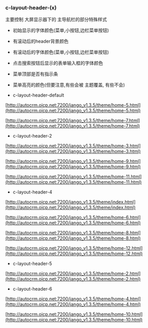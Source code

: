




### c-layout-header-(x)

主要控制 大屏显示器下的 主导航栏的部分特殊样式

- 初始显示的字体颜色(菜单,小按钮,边栏菜单按钮)
- 有滚动后的header背景颜色
- 有滚动后的字体颜色(菜单,小按钮,边栏菜单按钮)
- 点击搜索按钮后显示的表单输入框的字体颜色
- 菜单顶部是否有指示条
- 菜单高亮的颜色(但要注意,有些会被 主题覆盖, 有些不会)




- c-layout-header-default

[http://autocrm.oicp.net:7200/jango_v1.3.5/theme/home-5.html](http://autocrm.oicp.net:7200/jango_v1.3.5/theme/home-5.html)

[http://autocrm.oicp.net:7200/jango_v1.3.5/theme/home-7.html](http://autocrm.oicp.net:7200/jango_v1.3.5/theme/home-7.html)


- c-layout-header-2

[http://autocrm.oicp.net:7200/jango_v1.3.5/theme/home-3.html](http://autocrm.oicp.net:7200/jango_v1.3.5/theme/home-3.html)

[http://autocrm.oicp.net:7200/jango_v1.3.5/theme/home-9.html](http://autocrm.oicp.net:7200/jango_v1.3.5/theme/home-9.html)

[http://autocrm.oicp.net:7200/jango_v1.3.5/theme/home-11.html](http://autocrm.oicp.net:7200/jango_v1.3.5/theme/home-11.html)

- c-layout-header-4

[http://autocrm.oicp.net:7200/jango_v1.3.5/theme/index.html](http://autocrm.oicp.net:7200/jango_v1.3.5/theme/index.html)

[http://autocrm.oicp.net:7200/jango_v1.3.5/theme/home-6.html](http://autocrm.oicp.net:7200/jango_v1.3.5/theme/home-6.html)

[http://autocrm.oicp.net:7200/jango_v1.3.5/theme/home-8.html](http://autocrm.oicp.net:7200/jango_v1.3.5/theme/home-8.html)

[http://autocrm.oicp.net:7200/jango_v1.3.5/theme/home-12.html](http://autocrm.oicp.net:7200/jango_v1.3.5/theme/home-12.html)

- c-layout-header-5 

[http://autocrm.oicp.net:7200/jango_v1.3.5/theme/home-2.html](http://autocrm.oicp.net:7200/jango_v1.3.5/theme/home-2.html)

- c-layout-header-6

[http://autocrm.oicp.net:7200/jango_v1.3.5/theme/home-4.html](http://autocrm.oicp.net:7200/jango_v1.3.5/theme/home-4.html)

[http://autocrm.oicp.net:7200/jango_v1.3.5/theme/home-10.html](http://autocrm.oicp.net:7200/jango_v1.3.5/theme/home-10.html)


